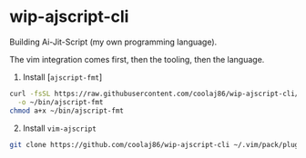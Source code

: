 # wip-ajscript-cli

Building Ai-Jit-Script (my own programming language).

The vim integration comes first, then the tooling, then the language.

1. Install [`ajscript-fmt`]
  ```sh
  curl -fsSL https://raw.githubusercontent.com/coolaj86/wip-ajscript-cli/main/bin/ajscript-fmt \
    -o ~/bin/ajscript-fmt
  chmod a+x ~/bin/ajscript-fmt
  ```
2. Install `vim-ajscript`
  ```sh
  git clone https://github.com/coolaj86/wip-ajscript-cli ~/.vim/pack/plugin/start/ajscript
  ```
